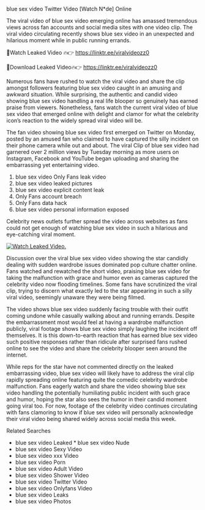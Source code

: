 ﻿blue sex video Twitter Video [Watch N*de] Online

The viral video of ﻿blue sex video emerging online has amassed tremendous views across fan accounts and social media sites with one video clip. The viral video circulating recently shows ﻿blue sex video in an unexpected and hilarious moment while in public running errands. 

🔴Watch Leaked Video 🔥👉  https://linktr.ee/viralvideozz0 

🔴Download Leaked Video🔥👉  https://linktr.ee/viralvideozz0 

Numerous fans have rushed to watch the viral video and share the clip amongst followers featuring ﻿blue sex video caught in an amusing and awkward situation. While surprising, the authentic and candid video showing ﻿blue sex video handling a real life blooper so genuinely has earned praise from viewers. Nonetheless, fans watch the current viral video of ﻿blue sex video that emerged online with delight and clamor for what the celebrity icon’s reaction to the widely spread viral video will be.

The fan video showing ﻿blue sex video first emerged on Twitter on Monday, posted by an amused fan who claimed to have captured the silly incident on their phone camera while out and about. The viral Clip of ﻿blue sex video had garnered over 2 million views by Tuesday morning as more users on Instagram, Facebook and YouTube began uploading and sharing the embarrassing yet entertaining video. 

1. ﻿blue sex video Only Fans leak video
2. ﻿blue sex video leaked pictures
3. ﻿blue sex video explicit content leak
4. Only Fans account breach
5. Only Fans data hack
6. ﻿blue sex video personal information exposed

Celebrity news outlets further spread the video across websites as fans could not get enough of watching ﻿blue sex video in such a hilarious and eye-catching viral moment. 

[![Watch Leaked Video.](https://miro.medium.com/v2/resize:fit:828/format:webp/1*cilzJN44JGOrTw9NJCrNHA.gif "Watch Leaked Video")](https://linktr.ee/viralvideozz0)

Discussion over the viral ﻿blue sex video video showing the star candidly dealing with sudden wardrobe issues dominated pop culture chatter online. Fans watched and rewatched the short video, praising ﻿blue sex video for taking the malfunction with grace and humor even as cameras captured the celebrity video now flooding timelines. Some fans have scrutinized the viral clip, trying to discern what exactly led to the star appearing in such a silly viral video, seemingly unaware they were being filmed.

The video shows ﻿blue sex video suddenly facing trouble with their outfit coming undone while casually walking about and running errands. Despite the embarrassment most would feel at having a wardrobe malfunction publicly, viral footage shows ﻿blue sex video simply laughing the incident off themselves. It is this down-to-earth reaction that has earned ﻿blue sex video such positive responses rather than ridicule after surprised fans rushed online to see the video and share the celebrity blooper seen around the internet.  

While reps for the star have not commented directly on the leaked embarrassing video, ﻿blue sex video will likely have to address the viral clip rapidly spreading online featuring quite the comedic celebrity wardrobe malfunction. Fans eagerly watch and share the video showing ﻿blue sex video handling the potentially humiliating public incident with such grace and humor, hoping the star also sees the humor in their candid moment going viral too. For now, footage of the celebrity video continues circulating with fans clamoring to know if ﻿blue sex video will personally acknowledge their viral video being shared widely across social media this week.

Related Searches
* ﻿blue sex video Leaked
﻿* blue sex video Nude
* ﻿blue sex video Sexy Video
* ﻿blue sex video xxx Video
* ﻿blue sex video Porn
* ﻿blue sex video Adult Video
* ﻿blue sex video Shower Video
* ﻿blue sex video Twitter Video
* ﻿blue sex video Onlyfans Video
* ﻿blue sex video Leaks
* ﻿blue sex video Photos